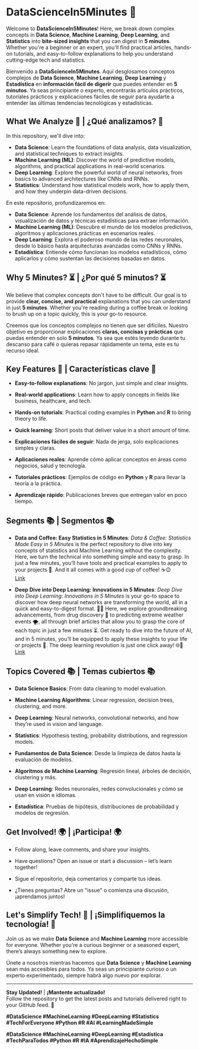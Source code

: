 # DataScienceIn5Minutes 🚀

Welcome to **DataScienceIn5Minutes**! Here, we break down complex concepts in **Data Science**, **Machine Learning**, **Deep Learning**, and **Statistics** into **bite-sized insights** that you can digest in **5 minutes**. Whether you're a beginner or an expert, you'll find practical articles, hands-on tutorials, and easy-to-follow explanations to help you understand cutting-edge tech and statistics.

Bienvenido a **DataScienceIn5Minutes**. Aquí desglosamos conceptos complejos de **Data Science**, **Machine Learning**, **Deep Learning** y **Estadística** en **información fácil de digerir** que puedes entender en **5 minutos**. Ya seas principiante o experto, encontrarás artículos prácticos, tutoriales prácticos y explicaciones fáciles de seguir para ayudarte a entender las últimas tendencias tecnológicas y estadísticas.

## What We Analyze 🧠 | ¿Qué analizamos? 🧠

In this repository, we'll dive into:

- **Data Science**: Learn the foundations of data analysis, data visualization, and statistical techniques to extract insights.
- **Machine Learning (ML)**: Discover the world of predictive models, algorithms, and practical applications in real-world scenarios.
- **Deep Learning**: Explore the powerful world of neural networks, from basics to advanced architectures like CNNs and RNNs.
- **Statistics**: Understand how statistical models work, how to apply them, and how they underpin data-driven decisions.

En este repositorio, profundizaremos en:

- **Data Science**: Aprende los fundamentos del análisis de datos, visualización de datos y técnicas estadísticas para extraer información.
- **Machine Learning (ML)**: Descubre el mundo de los modelos predictivos, algoritmos y aplicaciones prácticas en escenarios reales.
- **Deep Learning**: Explora el poderoso mundo de las redes neuronales, desde lo básico hasta arquitecturas avanzadas como CNNs y RNNs.
- **Estadística**: Entiende cómo funcionan los modelos estadísticos, cómo aplicarlos y cómo sustentan las decisiones basadas en datos.

## Why 5 Minutes? ⏳ | ¿Por qué 5 minutos? ⏳

We believe that complex concepts don't have to be difficult. Our goal is to provide **clear, concise, and practical** explanations that you can understand in just **5 minutes**. Whether you're reading during a coffee break or looking to brush up on a topic quickly, this is your go-to resource.

Creemos que los conceptos complejos no tienen que ser difíciles. Nuestro objetivo es proporcionar explicaciones **claras, concisas y prácticas** que puedas entender en solo **5 minutos**. Ya sea que estés leyendo durante tu descanso para café o quieras repasar rápidamente un tema, este es tu recurso ideal.

## Key Features 🌟 | Características clave 🌟

- **Easy-to-follow explanations**: No jargon, just simple and clear insights.
- **Real-world applications**: Learn how to apply concepts in fields like business, healthcare, and tech.
- **Hands-on tutorials**: Practical coding examples in **Python** and **R** to bring theory to life.
- **Quick learning**: Short posts that deliver value in a short amount of time.

- **Explicaciones fáciles de seguir**: Nada de jerga, solo explicaciones simples y claras.
- **Aplicaciones reales**: Aprende cómo aplicar conceptos en áreas como negocios, salud y tecnología.
- **Tutoriales prácticos**: Ejemplos de código en **Python** y **R** para llevar la teoría a la práctica.
- **Aprendizaje rápido**: Publicaciones breves que entregan valor en poco tiempo.

## Segments 📚 | Segmentos 📚

- **Data and Coffee: Easy Statistics in 5 Minutes**: *Data & Coffee: Statistics Made Easy in 5 Minutes* is the perfect repository to dive into key concepts of statistics and Machine Learning without the complexity. Here, we turn the technical into something simple and easy to grasp. In just a few minutes, you’ll have tools and practical examples to apply to your projects 🚀. And it all comes with a good cup of coffee! ☕😉  
  [Link](https://github.com/jcombari/DataScienceIn5Minutes/tree/main/Data%20and%20Coffee%20Easy%20Statistics%20in%205%20Minutes)

- **Deep Dive into Deep Learning: Innovations in 5 Minutes**: *Deep Dive into Deep Learning: Innovations in 5 Minutes* is your go-to space to discover how deep neural networks are transforming the world, all in a quick and easy-to-digest format. 🤖💡 Here, we explore groundbreaking advancements, from drug discovery 💊 to predicting extreme weather events 🌪️, all through brief articles that allow you to grasp the core of each topic in just a few minutes ⏳. Get ready to dive into the future of AI, and in 5 minutes, you’ll be equipped to apply these insights to your life or projects 🎯. The deep learning revolution is just one click away! 🌐🚀  
  [Link](https://github.com/jcombari/DataScienceIn5Minutes/tree/main/Deep%20Dive%20into%20Deep%20Learning%20Innovations%20in%205%20Minutes)

## Topics Covered 📚 | Temas cubiertos 📚

- **Data Science Basics**: From data cleaning to model evaluation.
- **Machine Learning Algorithms**: Linear regression, decision trees, clustering, and more.
- **Deep Learning**: Neural networks, convolutional networks, and how they’re used in vision and language.
- **Statistics**: Hypothesis testing, probability distributions, and regression models.

- **Fundamentos de Data Science**: Desde la limpieza de datos hasta la evaluación de modelos.
- **Algoritmos de Machine Learning**: Regresión lineal, árboles de decisión, clustering y más.
- **Deep Learning**: Redes neuronales, redes convolucionales y cómo se usan en visión e idiomas.
- **Estadística**: Pruebas de hipótesis, distribuciones de probabilidad y modelos de regresión.

## Get Involved! 🌍 | ¡Participa! 🌍

- Follow along, leave comments, and share your insights.
- Have questions? Open an issue or start a discussion – let’s learn together!

- Sigue el repositorio, deja comentarios y comparte tus ideas.
- ¿Tienes preguntas? Abre un "issue" o comienza una discusión, ¡aprendamos juntos!

## Let's Simplify Tech! 🤖 | ¡Simplifiquemos la tecnología! 🤖

Join us as we make **Data Science** and **Machine Learning** more accessible for everyone. Whether you’re a curious beginner or a seasoned expert, there’s always something new to explore.

Únete a nosotros mientras hacemos que **Data Science** y **Machine Learning** sean más accesibles para todos. Ya seas un principiante curioso o un experto experimentado, siempre habrá algo nuevo por explorar.

---

**Stay Updated!** | **¡Mantente actualizado!**  
Follow the repository to get the latest posts and tutorials delivered right to your GitHub feed. 🚀

**#DataScience #MachineLearning #DeepLearning #Statistics #TechForEveryone #Python #R #AI #LearningMadeSimple**

**#DataScience #MachineLearning #DeepLearning #Estadística #TechParaTodos #Python #R #IA #AprendizajeHechoSimple**

